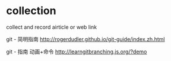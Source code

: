 # collection
collect and record airticle or web link 


git - 简明指南
http://rogerdudler.github.io/git-guide/index.zh.html


git - 指南 动画+命令
http://learngitbranching.js.org/?demo
